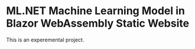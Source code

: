 # ML.NET Machine Learning Model in Blazor WebAssembly Static Website

This is an experemental project. 
